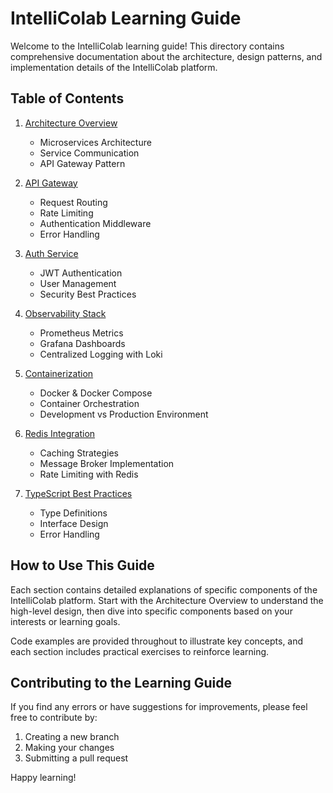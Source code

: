 # IntelliColab Learning Guide

Welcome to the IntelliColab learning guide! This directory contains comprehensive documentation about the architecture, design patterns, and implementation details of the IntelliColab platform.

## Table of Contents

1. [Architecture Overview](./architecture/README.md)

   - Microservices Architecture
   - Service Communication
   - API Gateway Pattern

2. [API Gateway](./api-gateway/README.md)

   - Request Routing
   - Rate Limiting
   - Authentication Middleware
   - Error Handling

3. [Auth Service](./auth-service/README.md)

   - JWT Authentication
   - User Management
   - Security Best Practices

4. [Observability Stack](./observability/README.md)

   - Prometheus Metrics
   - Grafana Dashboards
   - Centralized Logging with Loki

5. [Containerization](./containerization/README.md)

   - Docker & Docker Compose
   - Container Orchestration
   - Development vs Production Environment

6. [Redis Integration](./redis/README.md)

   - Caching Strategies
   - Message Broker Implementation
   - Rate Limiting with Redis

7. [TypeScript Best Practices](./typescript/README.md)
   - Type Definitions
   - Interface Design
   - Error Handling

## How to Use This Guide

Each section contains detailed explanations of specific components of the IntelliColab platform. Start with the Architecture Overview to understand the high-level design, then dive into specific components based on your interests or learning goals.

Code examples are provided throughout to illustrate key concepts, and each section includes practical exercises to reinforce learning.

## Contributing to the Learning Guide

If you find any errors or have suggestions for improvements, please feel free to contribute by:

1. Creating a new branch
2. Making your changes
3. Submitting a pull request

Happy learning!
